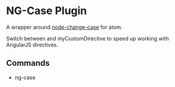 # NG-Case Plugin
A wrapper around [node-change-case](https://github.com/blakeembrey/node-change-case) for atom.

Switch between <my-custom-directive> and myCustomDirective to speed up working with AngularJS directives.

## Commands

* ng-case
